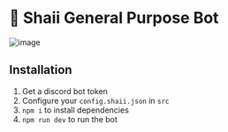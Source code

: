 # 🌸 Shaii General Purpose Bot

![image](https://cdn.discordapp.com/attachments/920806500828606474/921561305100451911/unknown.png)

## Installation

1. Get a discord bot token
2. Configure your `config.shaii.json` in `src`
3. `npm i` to install dependencies
4. `npm run dev` to run the bot
